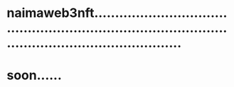 # naimaweb3nft...............................................................................................................................
# soon......
